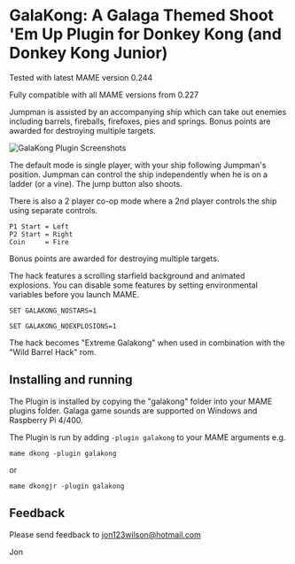 # **GalaKong: A Galaga Themed Shoot 'Em Up Plugin for Donkey Kong (and Donkey Kong Junior)** #

Tested with latest MAME version 0.244

Fully compatible with all MAME versions from 0.227

Jumpman is assisted by an accompanying ship which can take out enemies including barrels, fireballs, firefoxes, pies and springs.  Bonus points are awarded for destroying multiple targets.


![GalaKong Plugin Screenshots](https://i.imgur.com/R3BX3Wv.png)


The default mode is single player,  with your ship following Jumpman's position.  Jumpman can control the ship independently when he is on a ladder (or a vine).  The jump button also shoots.

There is also a 2 player co-op mode where a 2nd player controls the ship using separate controls.
 	
	P1 Start = Left
	P2 Start = Right	
	Coin     = Fire

Bonus points are awarded for destroying multiple targets.

The hack features a scrolling starfield background and animated explosions.
You can disable some features by setting environmental variables before you launch MAME.

```SET GALAKONG_NOSTARS=1```

```SET GALAKONG_NOEXPLOSIONS=1```

The hack becomes "Extreme Galakong" when used in combination with the "Wild Barrel Hack" rom.

  
## Installing and running
 
The Plugin is installed by copying the "galakong" folder into your MAME plugins folder.
Galaga game sounds are supported on Windows and Raspberry Pi 4/400.

The Plugin is run by adding `-plugin galakong` to your MAME arguments e.g.

```mame dkong -plugin galakong```  

or

```mame dkongjr -plugin galakong```  


## Feedback

Please send feedback to jon123wilson@hotmail.com

Jon


